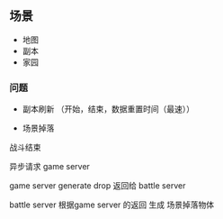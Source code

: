 ## 场景
 * 地图 
 * 副本
 * 家园


### 问题
 * 副本刷新 （开始，结束，数据重置时间（最速））




* 场景掉落

战斗结束<br>

异步请求 game server<br>

game server generate drop 返回给 battle server <br>

battle server 根据game server 的返回 生成 场景掉落物体





